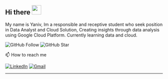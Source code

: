 ## Hi there <img src="https://raw.githubusercontent.com/MartinHeinz/MartinHeinz/master/wave.gif" width="30px">

My name is Yaniv, Im a responsible and receptive student who seek position in Data Analyst and Cloud Solution, Creating insights through data analysis using Google Cloud Platform. Currently learning data and cloud. 

![GitHub Follow](https://img.shields.io/github/followers/elmoallistair.svg?style=social&label=Follow)
![GitHub Star](https://img.shields.io/github/stars/elmoallistair?affiliations=OWNER%2CCOLLABORATOR&style=social&label=Star)

📫 How to reach me

[![LinkedIn](https://img.shields.io/badge/--linkedin?label=LinkedIn&logo=LinkedIn&style=social)](https://www.linkedin.com/in/Yaniv77)
[![Gmail](https://img.shields.io/badge/--linkedin?label=Gmail&logo=gmail&style=social)](mailto:work.Yanivv77@gmail.com)

<hr>


